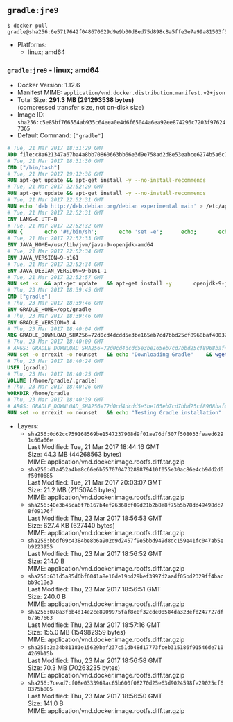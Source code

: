 ## `gradle:jre9`

```console
$ docker pull gradle@sha256:6e5717642f048670629d9e9b30d8ed75d898c8a5ffe3e7a99a81503f5936f13b
```

-	Platforms:
	-	linux; amd64

### `gradle:jre9` - linux; amd64

-	Docker Version: 1.12.6
-	Manifest MIME: `application/vnd.docker.distribution.manifest.v2+json`
-	Total Size: **291.3 MB (291293538 bytes)**  
	(compressed transfer size, not on-disk size)
-	Image ID: `sha256:c5e85bf766554ab935c64eea0e4d6f65044a6ea92ee874296c7203f976247365`
-	Default Command: `["gradle"]`

```dockerfile
# Tue, 21 Mar 2017 18:31:29 GMT
ADD file:c8a621347a67ba4a8bb70860663bb66e3d9e758ad2d8e53eabce6274b5a6c77b in / 
# Tue, 21 Mar 2017 18:31:30 GMT
CMD ["/bin/bash"]
# Tue, 21 Mar 2017 19:12:36 GMT
RUN apt-get update && apt-get install -y --no-install-recommends 		ca-certificates 		curl 		wget 	&& rm -rf /var/lib/apt/lists/*
# Tue, 21 Mar 2017 22:52:29 GMT
RUN apt-get update && apt-get install -y --no-install-recommends 		bzip2 		unzip 		xz-utils 	&& rm -rf /var/lib/apt/lists/*
# Tue, 21 Mar 2017 22:52:31 GMT
RUN echo 'deb http://deb.debian.org/debian experimental main' > /etc/apt/sources.list.d/experimental.list
# Tue, 21 Mar 2017 22:52:31 GMT
ENV LANG=C.UTF-8
# Tue, 21 Mar 2017 22:52:32 GMT
RUN { 		echo '#!/bin/sh'; 		echo 'set -e'; 		echo; 		echo 'dirname "$(dirname "$(readlink -f "$(which javac || which java)")")"'; 	} > /usr/local/bin/docker-java-home 	&& chmod +x /usr/local/bin/docker-java-home
# Tue, 21 Mar 2017 22:52:33 GMT
ENV JAVA_HOME=/usr/lib/jvm/java-9-openjdk-amd64
# Tue, 21 Mar 2017 22:52:34 GMT
ENV JAVA_VERSION=9~b161
# Tue, 21 Mar 2017 22:52:34 GMT
ENV JAVA_DEBIAN_VERSION=9~b161-1
# Tue, 21 Mar 2017 22:52:57 GMT
RUN set -x 	&& apt-get update 	&& apt-get install -y 		openjdk-9-jre-headless="$JAVA_DEBIAN_VERSION" 	&& rm -rf /var/lib/apt/lists/* 	&& [ "$JAVA_HOME" = "$(docker-java-home)" ]
# Thu, 23 Mar 2017 18:39:45 GMT
CMD ["gradle"]
# Thu, 23 Mar 2017 18:39:46 GMT
ENV GRADLE_HOME=/opt/gradle
# Thu, 23 Mar 2017 18:39:46 GMT
ENV GRADLE_VERSION=3.4
# Thu, 23 Mar 2017 18:40:04 GMT
ARG GRADLE_DOWNLOAD_SHA256=72d0cd4dcdd5e3be165eb7cd7bbd25cf8968baf400323d9ab1bba622c3f72205
# Thu, 23 Mar 2017 18:40:09 GMT
# ARGS: GRADLE_DOWNLOAD_SHA256=72d0cd4dcdd5e3be165eb7cd7bbd25cf8968baf400323d9ab1bba622c3f72205
RUN set -o errexit -o nounset 	&& echo "Downloading Gradle" 	&& wget --no-verbose --output-document=gradle.zip "https://services.gradle.org/distributions/gradle-${GRADLE_VERSION}-bin.zip" 		&& echo "Checking download hash" 	&& echo "${GRADLE_DOWNLOAD_SHA256} *gradle.zip" | sha256sum --check - 		&& echo "Installing Gradle" 	&& unzip gradle.zip 	&& rm gradle.zip 	&& mv "gradle-${GRADLE_VERSION}" "${GRADLE_HOME}/" 	&& ln --symbolic "${GRADLE_HOME}/bin/gradle" /usr/bin/gradle 		&& echo "Adding gradle user and group" 	&& groupadd --system --gid 1000 gradle 	&& useradd --system --gid gradle --uid 1000 --shell /bin/bash --create-home gradle 	&& mkdir /home/gradle/.gradle 	&& chown --recursive gradle:gradle /home/gradle
# Thu, 23 Mar 2017 18:40:24 GMT
USER [gradle]
# Thu, 23 Mar 2017 18:40:25 GMT
VOLUME [/home/gradle/.gradle]
# Thu, 23 Mar 2017 18:40:26 GMT
WORKDIR /home/gradle
# Thu, 23 Mar 2017 18:40:39 GMT
# ARGS: GRADLE_DOWNLOAD_SHA256=72d0cd4dcdd5e3be165eb7cd7bbd25cf8968baf400323d9ab1bba622c3f72205
RUN set -o errexit -o nounset 	&& echo "Testing Gradle installation" 	&& gradle --version
```

-	Layers:
	-	`sha256:0d62cc759168569be1547237908d9f01ae76df507f508033feaed6291c60a06e`  
		Last Modified: Tue, 21 Mar 2017 18:44:16 GMT  
		Size: 44.3 MB (44268563 bytes)  
		MIME: application/vnd.docker.image.rootfs.diff.tar.gzip
	-	`sha256:d1a452a4ba8c66e6b557070473289879410f055e30ac86e4cb9dd2d6f50f0685`  
		Last Modified: Tue, 21 Mar 2017 20:03:07 GMT  
		Size: 21.2 MB (21150746 bytes)  
		MIME: application/vnd.docker.image.rootfs.diff.tar.gzip
	-	`sha256:40e3b45ca6f7b167b4ef26368cf09d21b2b8e8f75b5b78dd49498dc78f09176f`  
		Last Modified: Thu, 23 Mar 2017 18:56:53 GMT  
		Size: 627.4 KB (627440 bytes)  
		MIME: application/vnd.docker.image.rootfs.diff.tar.gzip
	-	`sha256:bbdf09c4384be8b6a902d9d2457f9e5bbd949d8dc159e41fc047ab5eb9223955`  
		Last Modified: Thu, 23 Mar 2017 18:56:52 GMT  
		Size: 214.0 B  
		MIME: application/vnd.docker.image.rootfs.diff.tar.gzip
	-	`sha256:631d5a85d6bf6041a8e10de19bd29bef3997d2aadf05bd2329ff4bacbb9c18e3`  
		Last Modified: Thu, 23 Mar 2017 18:56:51 GMT  
		Size: 240.0 B  
		MIME: application/vnd.docker.image.rootfs.diff.tar.gzip
	-	`sha256:078a3fbb4d14e2ce8909975faf8e0f32cde08584da323efd247727df67a67663`  
		Last Modified: Thu, 23 Mar 2017 18:57:16 GMT  
		Size: 155.0 MB (154982959 bytes)  
		MIME: application/vnd.docker.image.rootfs.diff.tar.gzip
	-	`sha256:2a34b81181e15629baf237c51db48d17773fceb315186f91546de7104269b15b`  
		Last Modified: Thu, 23 Mar 2017 18:56:58 GMT  
		Size: 70.3 MB (70263235 bytes)  
		MIME: application/vnd.docker.image.rootfs.diff.tar.gzip
	-	`sha256:7cead7cf08e0333969ac65b600f08270d25e63d9024598fa29025cf68375b805`  
		Last Modified: Thu, 23 Mar 2017 18:56:50 GMT  
		Size: 141.0 B  
		MIME: application/vnd.docker.image.rootfs.diff.tar.gzip
